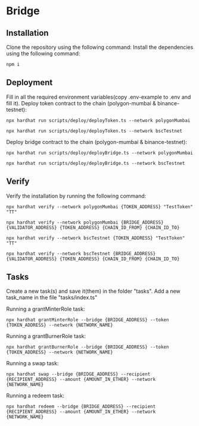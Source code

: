 # Bridge

## Installation

Clone the repository using the following command:
Install the dependencies using the following command:
```shell
npm i
```

## Deployment

Fill in all the required environment variables(copy .env-example to .env and fill it).
Deploy token contract to the chain (polygon-mumbai & binance-testnet):
```shell
npx hardhat run scripts/deploy/deployToken.ts --network polygonMumbai
```
```shell
npx hardhat run scripts/deploy/deployToken.ts --network bscTestnet
```

Deploy bridge contract to the chain (polygon-mumbai & binance-testnet):
```shell
npx hardhat run scripts/deploy/deployBridge.ts --network polygonMumbai
```
```shell
npx hardhat run scripts/deploy/deployBridge.ts --network bscTestnet
```

## Verify

Verify the installation by running the following command:
```shell
npx hardhat verify --network polygonMumbai {TOKEN_ADDRESS} "TestToken" "TT"
```

```shell
npx hardhat verify --network polygonMumbai {BRIDGE_ADDRESS} {VALIDATOR_ADDRESS} {TOKEN_ADDRESS} {CHAIN_ID_FROM} {CHAIN_ID_TO}
```

```shell
npx hardhat verify --network bscTestnet {TOKEN_ADDRESS} "TestToken" "TT"
```

```shell
npx hardhat verify --network bscTestnet {BRIDGE_ADDRESS} {VALIDATOR_ADDRESS} {TOKEN_ADDRESS} {CHAIN_ID_FROM} {CHAIN_ID_TO}
```

## Tasks

Create a new task(s) and save it(them) in the folder "tasks". 
Add a new task_name in the file "tasks/index.ts"

Running a grantMinterRole task:
```shell
npx hardhat grantMinterRole --bridge {BRIDGE_ADDRESS} --token {TOKEN_ADDRESS} --network {NETWORK_NAME}
```

Running a grantBurnerRole task:
```shell
npx hardhat grantBurnerRole --bridge {BRIDGE_ADDRESS} --token {TOKEN_ADDRESS} --network {NETWORK_NAME}
```

Running a swap task:
```shell
npx hardhat swap --bridge {BRIDGE_ADDRESS} --recipient {RECIPIENT_ADDRESS} --amount {AMOUNT_IN_ETHER} --network {NETWORK_NAME}
```

Running a redeem task:
```shell
npx hardhat redeem --bridge {BRIDGE_ADDRESS} --recipient {RECIPIENT_ADDRESS} --amount {AMOUNT_IN_ETHER} --network {NETWORK_NAME}
```